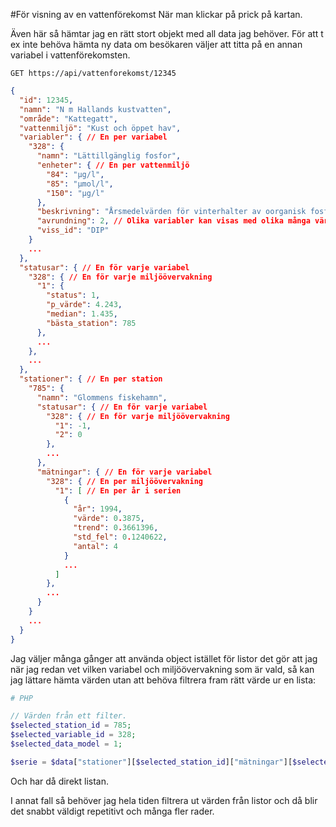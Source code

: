 #För visning av en vattenförekomst
När man klickar på prick på kartan.

Även här så hämtar jag en rätt stort objekt med all data jag behöver. För att t ex inte behöva hämta ny data om besökaren väljer att titta på en annan variabel i vattenförekomsten.

````http request
GET https://api/vattenforekomst/12345
````

````json
{
  "id": 12345,
  "namn": "N m Hallands kustvatten",
  "område": "Kattegatt",
  "vattenmiljö": "Kust och öppet hav",
  "variabler": { // En per variabel
    "328": {
      "namn": "Lättillgänglig fosfor",
      "enheter": { // En per vattenmiljö
        "84": "µg/l",
        "85": "µmol/l",
        "150": "µg/l"
      },
      "beskrivning": "Årsmedelvärden för vinterhalter av oorganisk fosfor, mätt i µmol/l. Oorganisk fosfor är halten fosfor som finns löst i vattnet och som är tillgängligt för upptag av växtplankton och bakterier.",
      "avrundning": 2, // Olika variabler kan visas med olika många värdesiffror. 
      "viss_id": "DIP"
    }
    ...
  },
  "statusar": { // En för varje variabel
    "328": { // En för varje miljöövervakning
      "1": {
        "status": 1,
        "p_värde": 4.243,
        "median": 1.435,
        "bästa_station": 785
      },
      ...
    },
    ...
  },
  "stationer": { // En per station
    "785": {
      "namn": "Glommens fiskehamn",
      "statusar": { // En för varje variabel
        "328": { // En för varje miljöövervakning
          "1": -1,
          "2": 0
        },
        ...
      },
      "mätningar": { // En för varje variabel
        "328": { // En per miljöövervakning
          "1": [ // En per år i serien
            {
              "år": 1994,
              "värde": 0.3875,
              "trend": 0.3661396,
              "std_fel": 0.1240622,
              "antal": 4
            }
            ...
          ]
        },
        ...
      }
    }
    ...
  }
}
````
Jag väljer många gånger att använda object istället för listor det gör att jag när jag redan vet vilken variabel och miljöövervakning som är vald, så kan jag lättare hämta värden utan att behöva filtrera fram rätt värde ur en lista:
````php
# PHP

// Värden från ett filter.
$selected_station_id = 785;
$selected_variable_id = 328;
$selected_data_model = 1;

$serie = $data["stationer"][$selected_station_id]["mätningar"][$selected_variable_id][$selected_data_model];
````
Och har då direkt listan.

I annat fall så behöver jag hela tiden filtrera ut värden från listor och då blir det snabbt väldigt repetitivt och många fler rader. 

